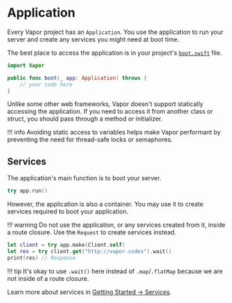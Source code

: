 # Application

Every Vapor project has an `Application`. You use the application to run your server and create any services you might need at boot time.

The best place to access the application is in your project's [`boot.swift`](structure.md#bootswift) file.

```swift
import Vapor

public func boot(_ app: Application) throws {
    // your code here
}
```

Unlike some other web frameworks, Vapor doesn't support statically accessing the application. If you need to access it from another class or struct, you should pass through a method or initializer.

!!! info
    Avoiding static access to variables helps make Vapor performant by preventing the need for thread-safe locks or semaphores.


## Services

The application's main function is to boot your server. 

```swift
try app.run()
```

However, the application is also a container. You may use it to create services required to boot your application.

!!! warning
    Do not use the application, or any services created from it, inside a route closure. Use the `Request` to create services instead.

```swift
let client = try app.make(Client.self)
let res = try client.get("http://vapor.codes").wait()
print(res) // Response
```

!!! tip
    It's okay to use `.wait()` here instead of `.map`/`.flatMap` because we are not inside of a route closure.

Learn more about services in [Getting Started &rarr; Services](services.md).
